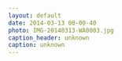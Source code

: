 ```yaml
---
layout: default
date: 2014-03-13 00-00-40
photo: IMG-20140313-WA0003.jpg
caption_header: unknown
caption: unknown
---
```

